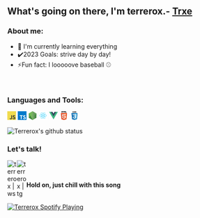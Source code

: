 ## What's going on there, I'm terrerox.- [Trxe](https://www.github.com/terrerox)	



### About me:	

- 🚧 I'm currently learning everything
- ✔️2023 Goals: strive day by day!
- ⚡Fun fact: I looooove baseball ⚾	
<br /><br />	

### Languages and Tools:
<code><img height="20" src="https://raw.githubusercontent.com/github/explore/80688e429a7d4ef2fca1e82350fe8e3517d3494d/topics/javascript/javascript.png"></code>
<code><img height="20" src="https://raw.githubusercontent.com/github/explore/80688e429a7d4ef2fca1e82350fe8e3517d3494d/topics/typescript/typescript.png"></code>
<code><img height="20" src="https://raw.githubusercontent.com/github/explore/80688e429a7d4ef2fca1e82350fe8e3517d3494d/topics/nodejs/nodejs.png"></code>
<code><img height="20" src="https://raw.githubusercontent.com/github/explore/78df643247d429f6cc873026c0622819ad797942/topics/react/react.png"></code>
<code><img height="20" src="https://raw.githubusercontent.com/github/explore/80688e429a7d4ef2fca1e82350fe8e3517d3494d/topics/vue/vue.png"></code>
<code><img height="20" src="https://raw.githubusercontent.com/github/explore/80688e429a7d4ef2fca1e82350fe8e3517d3494d/topics/html/html.png"></code>
<code><img height="20" src="https://raw.githubusercontent.com/github/explore/80688e429a7d4ef2fca1e82350fe8e3517d3494d/topics/css/css.png"></code>

<img alt="Terrerox's github status" src="https://github-readme-stats.vercel.app/api/top-langs/?username=terrerox&layout=compact&theme=dark" />	
<br />	

### Let's talk!
[<img align="left" alt="terrerox | ws" width="22px" src="https://cdn.jsdelivr.net/npm/simple-icons@v3/icons/whatsapp.svg" />][whatsapp]	

[<img align="left" alt="terrerox | tg" width="22px" src="https://cdn.jsdelivr.net/npm/simple-icons@v3/icons/telegram.svg" />][telegram]	

<br />	
<br />	

**Hold on, just chill with this song** 	
<br/>	
[<img src="https://now-playing-codestackr.vercel.app/api/spotify-playing" alt="Terrerox Spotify Playing" width="350" />](https://open.spotify.com/playlist/37i9dQZF1DZ06evO3irm7e)	


[whatsapp]: https://api.whatsapp.com/send/?phone=18299833753&text=i+got+u+from+github&app_absent=0

[telegram]: https://t.me/terreroxx
